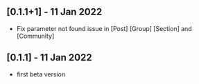 ## [0.1.1+1]  - 11 Jan 2022

* Fix parameter not found issue in [Post] [Group] [Section] and [Community]

## [0.1.1]  - 11 Jan 2022

* first beta version